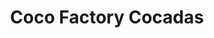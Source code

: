 ---
title: "Coco Factory Cocadas"
url: /caracas/coco-factory-cocadas-av-la-estancia/
shop: bebidas
---